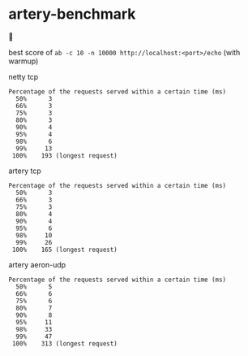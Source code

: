 artery-benchmark
==============

:memo:

best score of `ab -c 10 -n 10000 http://localhost:<port>/echo` (with warmup)

netty tcp
```
Percentage of the requests served within a certain time (ms)
  50%      3
  66%      3
  75%      3
  80%      3
  90%      4
  95%      4
  98%      6
  99%     13
 100%    193 (longest request)
```

artery tcp
```
Percentage of the requests served within a certain time (ms)
  50%      3
  66%      3
  75%      3
  80%      4
  90%      4
  95%      6
  98%     10
  99%     26
 100%    165 (longest request)
```

artery aeron-udp
```
Percentage of the requests served within a certain time (ms)
  50%      5
  66%      6
  75%      6
  80%      7
  90%      8
  95%     11
  98%     33
  99%     47
 100%    313 (longest request)
```
